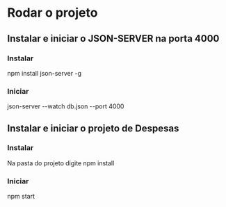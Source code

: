 # Rodar o projeto

## Instalar e iniciar o JSON-SERVER na porta 4000
### Instalar
npm install json-server -g
### Iniciar
json-server --watch db.json --port 4000

## Instalar e iniciar o projeto de Despesas
### Instalar
Na pasta do projeto digite npm install
### Iniciar
npm start
